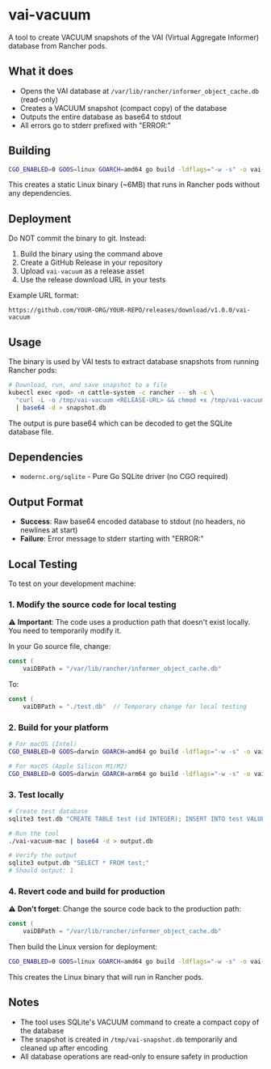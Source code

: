 # vai-vacuum

A tool to create VACUUM snapshots of the VAI (Virtual Aggregate Informer) database from Rancher pods.

## What it does

- Opens the VAI database at `/var/lib/rancher/informer_object_cache.db` (read-only)
- Creates a VACUUM snapshot (compact copy) of the database
- Outputs the entire database as base64 to stdout
- All errors go to stderr prefixed with "ERROR:"

## Building

```bash
CGO_ENABLED=0 GOOS=linux GOARCH=amd64 go build -ldflags="-w -s" -o vai-vacuum .
```

This creates a static Linux binary (~6MB) that runs in Rancher pods without any dependencies.

## Deployment

Do NOT commit the binary to git. Instead:

1. Build the binary using the command above
2. Create a GitHub Release in your repository
3. Upload `vai-vacuum` as a release asset
4. Use the release download URL in your tests

Example URL format:
```
https://github.com/YOUR-ORG/YOUR-REPO/releases/download/v1.0.0/vai-vacuum
```

## Usage

The binary is used by VAI tests to extract database snapshots from running Rancher pods:

```bash
# Download, run, and save snapshot to a file
kubectl exec <pod> -n cattle-system -c rancher -- sh -c \
  "curl -L -o /tmp/vai-vacuum <RELEASE-URL> && chmod +x /tmp/vai-vacuum && /tmp/vai-vacuum" \
  | base64 -d > snapshot.db
```

The output is pure base64 which can be decoded to get the SQLite database file.

## Dependencies

- `modernc.org/sqlite` - Pure Go SQLite driver (no CGO required)

## Output Format

- **Success**: Raw base64 encoded database to stdout (no headers, no newlines at start)
- **Failure**: Error message to stderr starting with "ERROR:"

## Local Testing

To test on your development machine:

### 1. Modify the source code for local testing

⚠️ **Important**: The code uses a production path that doesn't exist locally. You need to temporarily modify it.

In your Go source file, change:
```go
const (
    vaiDBPath = "/var/lib/rancher/informer_object_cache.db"
```

To:
```go
const (
    vaiDBPath = "./test.db"  // Temporary change for local testing
```

### 2. Build for your platform

```bash
# For macOS (Intel)
CGO_ENABLED=0 GOOS=darwin GOARCH=amd64 go build -ldflags="-w -s" -o vai-vacuum-mac .

# For macOS (Apple Silicon M1/M2)
CGO_ENABLED=0 GOOS=darwin GOARCH=arm64 go build -ldflags="-w -s" -o vai-vacuum-mac .
```

### 3. Test locally

```bash
# Create test database
sqlite3 test.db "CREATE TABLE test (id INTEGER); INSERT INTO test VALUES (1);"

# Run the tool
./vai-vacuum-mac | base64 -d > output.db

# Verify the output
sqlite3 output.db "SELECT * FROM test;"
# Should output: 1
```

### 4. Revert code and build for production

⚠️ **Don't forget**: Change the source code back to the production path:

```go
const (
    vaiDBPath = "/var/lib/rancher/informer_object_cache.db"
```

Then build the Linux version for deployment:

```bash
CGO_ENABLED=0 GOOS=linux GOARCH=amd64 go build -ldflags="-w -s" -o vai-vacuum .
```

This creates the Linux binary that will run in Rancher pods.

## Notes

- The tool uses SQLite's VACUUM command to create a compact copy of the database
- The snapshot is created in `/tmp/vai-snapshot.db` temporarily and cleaned up after encoding
- All database operations are read-only to ensure safety in production